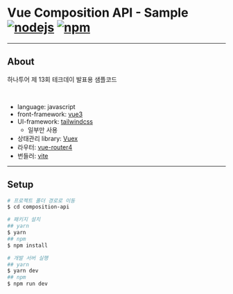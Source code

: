 # Vue Composition API - Sample [![nodejs](https://img.shields.io/badge/node-v16.15.1-green)](https://nodejs.org/ko/) [![npm](https://img.shields.io/badge/npm-v8.11.0-blue)](https://nodejs.org/ko/)

---

## About

하나투어 제 13회 테크데이 발표용 샘플코드

<br>

- language: javascript
- front-framework: [vue3](https://v3.ko.vuejs.org/guide/migration/introduction.html)
- UI-framework: [tailwindcss](https://tailwindcss.com/)
  - 일부만 사용
- 상태관리 library: [Vuex](https://vuex.vuejs.org/)
- 라우터: [vue-router4](https://router.vuejs.org/guide/)
- 번들러: [vite](https://vitejs-kr.github.io/guide/#browser-support)

---

## Setup

```sh
# 프로젝트 폴더 경로로 이동
$ cd composition-api

# 패키지 설치
## yarn
$ yarn
## npm
$ npm install

# 개발 서버 실행
## yarn
$ yarn dev
## npm
$ npm run dev
```
